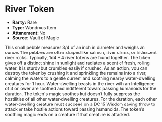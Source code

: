 # River Token

- **Rarity:** Rare
- **Type:** Wondrous Item
- **Attunement:** No
- **Source:** Vault of Magic

This small pebble measures 3/4 of an inch in diameter and weighs an ounce. The pebbles are often shaped like salmon, river clams, or iridescent river rocks. Typically, 1d4 + 4 river tokens are found together. The token gives off a distinct shine in sunlight and radiates a scent of fresh, roiling water. It is sturdy but crumbles easily if crushed. As an action, you can destroy the token by crushing it and sprinkling the remains into a river, calming the waters to a gentle current and soothing nearby water-dwelling creatures for 1 hour. Water-dwelling beasts in the river with an Intelligence of 3 or lower are soothed and indifferent toward passing humanoids for the duration. The token's magic soothes but doesn't fully suppress the hostilities of all other water-dwelling creatures. For the duration, each other water-dwelling creature must succeed on a DC 15 Wisdom saving throw to attack or take hostile actions toward passing humanoids. The token's soothing magic ends on a creature if that creature is attacked.
